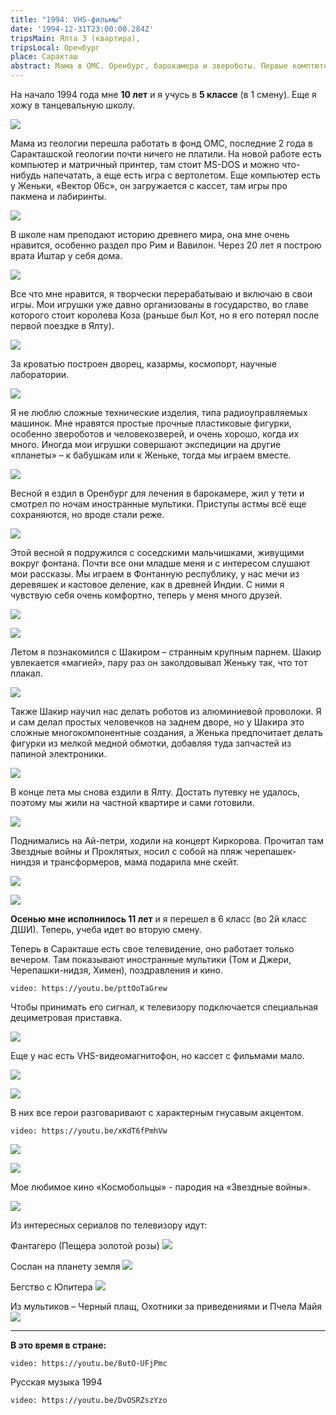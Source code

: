 ```yaml
---
title: "1994: VHS-фильмы"
date: '1994-12-31T23:00:00.284Z'
tripsMain: Ялта 3 (квартира), 
tripsLocal: Оренбург
place: Саракташ
abstract: Мама в ОМС. Оренбург, барокамера и звероботы. Первые комптютеры. Фонтанная республика. Шакир и магия. VHS-фильмы и местное ТВ. Поездка в Ялту.
---
```


На начало 1994 года мне **10 лет** и я учусь в **5 классе** (в 1 смену). Еще я хожу в танцевальную школу.

![](m/1994-dance-02.jpg)

Мама из геологии перешла работать в фонд ОМС, последние 2 года в Саракташской геологии почти ничего не платили. На новой работе есть компьютер и матричный принтер, там стоит MS-DOS и можно что-нибудь напечатать, а еще есть игра с вертолетом. Еще компьютер есть у Женьки, «Вектор 06с», он загружается с кассет, там игры про пакмена и лабиринты.

![](dop/Lode-Runner.jpg)

В школе нам преподают историю древнего мира, она мне очень нравится, особенно раздел про Рим и Вавилон. Через 20 лет я построю врата Иштар у себя дома.

![](dop/ishtar.jpg)

Все что мне нравится, я творчески перерабатываю и включаю в свои игры. Мои игрушки уже давно организованы в государство, во главе которого стоит королева Коза (раньше был Кот, но я его потерял после первой поездке в Ялту). 

![](dop/kot.jpg)

За кроватью построен дворец, казармы, космопорт, научные лаборатории.

![](dop/imperium.jpg)

Я не люблю сложные технические изделия, типа радиоуправляемых машинок. Мне нравятся простые прочные пластиковые фигурки, особенно звероботов и человекозверей, и очень хорошо, когда их много. Иногда мои игрушки совершают экспедиции на другие «планеты» – к бабушкам или к Женьке, тогда мы играем вместе.

![](dop/zver.jpg)

Весной я ездил в Оренбург для лечения в барокамере, жил у тети и смотрел по ночам иностранные мультики. Приступы астмы всё еще сохраняются, но вроде стали реже.

![](dop/macron1.jpg)

Этой весной я подружился с соседскими мальчишками, живущими вокруг фонтана. Почти все они младше меня и с интересом слушают мои рассказы. Мы играем в Фонтанную республику, у нас мечи из деревяшек и кастовое деление, как в древней Индии. С ними я чувствую себя очень комфортно, теперь у меня много друзей.

![](dop/20170521_112101.jpg)

![](dop/20170521_111652.jpg)

Летом я познакомился с Шакиром – странным крупным парнем. Шакир увлекается «магией», пару раз он заколдовывал Женьку так, что тот плакал. 

![](m/shakir.jpg)

Также Шакир научил нас делать роботов из алюминиевой проволоки. Я и сам делал простых человечков на заднем дворе, но у Шакира это сложные многокомпонентные создания, а Женька предпочитает делать фигурки из мелкой медной обмотки, добавляя туда запчастей из папиной электроники.

![](dop/robot.jpg)

В конце лета мы снова ездили в Ялту. Достать путевку не удалось, поэтому мы жили на частной квартире и сами готовили. 

![](m/1994-yalta.jpg)

Поднимались на Ай-петри, ходили на концерт Киркорова. Прочитал там Звездные войны и Проклятых, носил с собой на пляж черепашек-ниндзя и трансформеров, мама подарила мне скейт.

![](dop/proklatye.jpg)

![](dop/trans.jpg)

**Осенью мне исполнилось 11 лет** и я перешел в 6 класс (во 2й класс ДШИ). Теперь, учеба идет во вторую смену.

Теперь в Саракташе есть свое телевидение, оно работает только вечером. Там показывают иностранные мультики (Том и Джери, Черепашки-нидзя, Химен), поздравления и кино.

`video: https://youtu.be/pttOoTaGrew`

Чтобы принимать его сигнал, к телевизору подключается специальная дециметровая приставка.

![](dop/pristavka.jpg)

Еще у нас есть VHS-видеомагнитофон, но кассет с фильмами мало.

![](dop/fujeta.jpg)

![](dop/vhs.jpg)

В них все герои разговаривают с характерным гнусавым акцентом.

`video: https://youtu.be/xKdT6fPmhVw`

![](dop/b4.jpg)

![](dop/b3.jpg)

Мое любимое кино «Космобольцы» - пародия на «Звездные войны».

![](dop/cosmo.jpg)

Из интересных сериалов по телевизору идут:

Фантагеро (Пещера золотой розы)
![](dop/249326_ornella-markuchchi.jpg)

Сослан на планету земля
![](dop/medium_ed76a2eec9d44e1a197ab449408132b7.jpeg)

Бегство с Юпитера
![](dop/begstvo-s-yupitera.jpg)

Из мультиков – Черный плащ, Охотники за приведениями и Пчела Майя
![](dop/maya.jpg)

---

**В это время в стране:**

`video: https://youtu.be/8utO-UFjPmc`

Русская музыка 1994

`video: https://youtu.be/DvOSRZszYzo`



